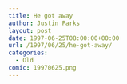 ```yaml
---
title: He got away
author: Justin Parks
layout: post
date: 1997-06-25T08:00:00+00:00
url: /1997/06/25/he-got-away/
categories:
  - Old
comic: 19970625.png
---
```


